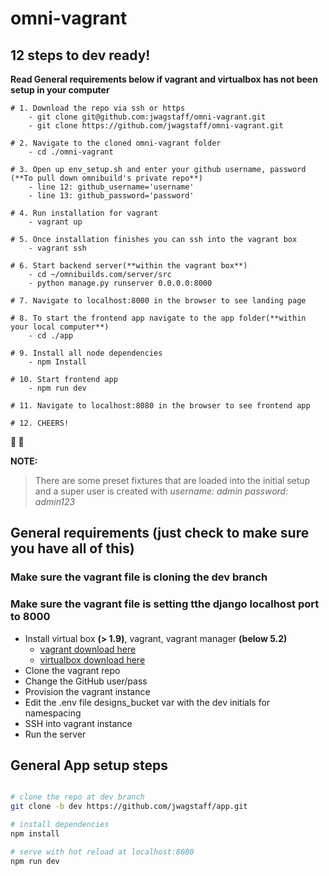 # omni-vagrant


## 12 steps to dev ready!
**Read General requirements below if vagrant and virtualbox has not been setup in your computer**

```shell
# 1. Download the repo via ssh or https
    - git clone git@github.com:jwagstaff/omni-vagrant.git
    - git clone https://github.com/jwagstaff/omni-vagrant.git

# 2. Navigate to the cloned omni-vagrant folder
    - cd ./omni-vagrant

# 3. Open up env_setup.sh and enter your github username, password (**To pull down omnibuild's private repo**)
    - line 12: github_username='username'
    - line 13: github_password='password'

# 4. Run installation for vagrant
    - vagrant up

# 5. Once installation finishes you can ssh into the vagrant box
    - vagrant ssh

# 6. Start backend server(**within the vagrant box**)
    - cd ~/omnibuilds.com/server/src
    - python manage.py runserver 0.0.0.0:8000

# 7. Navigate to localhost:8000 in the browser to see landing page

# 8. To start the frontend app navigate to the app folder(**within your local computer**)
    - cd ./app

# 9. Install all node dependencies
    - npm Install

# 10. Start frontend app
    - npm run dev

# 11. Navigate to localhost:8080 in the browser to see frontend app

# 12. CHEERS!
```
**:beer: :beers:**

**NOTE:**
> There are some preset fixtures that are loaded into the initial setup and a super user is created with *username: admin password: admin123*

## General requirements (just check to make sure you have all of this)

### Make sure the vagrant file is cloning the dev branch
### Make sure the vagrant file is setting tthe django localhost port to 8000

* Install virtual box **(> 1.9)**, vagrant, vagrant manager **(below 5.2)**
  - [vagrant download here](https://www.vagrantup.com/downloads.html)
  - [virtualbox download here](https://www.virtualbox.org/wiki/Download_Old_Builds_5_1)
* Clone the vagrant repo
* Change the GitHub user/pass
* Provision the vagrant instance
* Edit the .env file designs_bucket var with the dev initials for namespacing
* SSH into vagrant instance
* Run the server

## General App setup steps

```bash

# clone the repo at dev branch
git clone -b dev https://github.com/jwagstaff/app.git

# install dependencies
npm install

# serve with hot reload at localhost:8080
npm run dev

```
